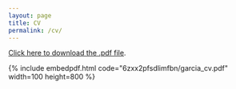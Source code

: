 ```yaml
---
layout: page
title: CV
permalink: /cv/
---
```

[Click here to download the .pdf file](https://www.dropbox.com/s/6zxx2pfsdlimfbn/garcia_cv.pdf?dl=0).

{% include embedpdf.html code="6zxx2pfsdlimfbn/garcia_cv.pdf" width=100 height=800 %}


